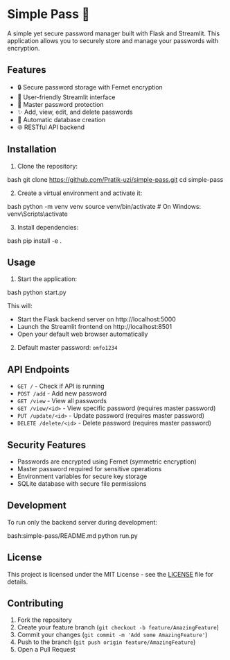 # Simple Pass 🔐

A simple yet secure password manager built with Flask and Streamlit. This application allows you to securely store and manage your passwords with encryption.

## Features

- 🔒 Secure password storage with Fernet encryption
- 👥 User-friendly Streamlit interface
- 🔑 Master password protection
- ✨ Add, view, edit, and delete passwords
- 🔄 Automatic database creation
- 🌐 RESTful API backend

## Installation

1. Clone the repository:

bash
git clone https://github.com/Pratik-uzi/simple-pass.git
cd simple-pass

2. Create a virtual environment and activate it:

bash
python -m venv venv
source venv/bin/activate # On Windows: venv\Scripts\activate

3. Install dependencies:

bash
pip install -e .


## Usage

1. Start the application:

bash
python start.py


This will:
- Start the Flask backend server on http://localhost:5000
- Launch the Streamlit frontend on http://localhost:8501
- Open your default web browser automatically

2. Default master password: `omfo1234`

## API Endpoints

- `GET /` - Check if API is running
- `POST /add` - Add new password
- `GET /view` - View all passwords
- `GET /view/<id>` - View specific password (requires master password)
- `PUT /update/<id>` - Update password (requires master password)
- `DELETE /delete/<id>` - Delete password (requires master password)

## Security Features

- Passwords are encrypted using Fernet (symmetric encryption)
- Master password required for sensitive operations
- Environment variables for secure key storage
- SQLite database with secure file permissions

## Development

To run only the backend server during development:

bash:simple-pass/README.md
python run.py


## License

This project is licensed under the MIT License - see the [LICENSE](LICENSE) file for details.

## Contributing

1. Fork the repository
2. Create your feature branch (`git checkout -b feature/AmazingFeature`)
3. Commit your changes (`git commit -m 'Add some AmazingFeature'`)
4. Push to the branch (`git push origin feature/AmazingFeature`)
5. Open a Pull Request